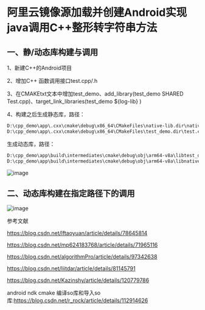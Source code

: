 
# 阿里云镜像源加载并创建Android实现java调用C++整形转字符串方法

## 一、静/动态库构建与调用

1、新建C++的Android项目

2、增加C++ 函数调用接口test.cpp/.h

3、在CMAKEtxt文本中增加test_demo、add_library(test_demo SHARED Test.cpp)、target_link_libraries(test_demo ${log-lib} )

4、构建之后生成静态库，路径：
```bash
D:\cpp_demo\app\.cxx\cmake\debug\x86_64\CMakeFiles\native-lib.dir\native-lib.cpp.o
D:\cpp_demo\app\.cxx\cmake\debug\x86_64\CMakeFiles\test_demo.dir\test.cpp.o
```
生成动态库，路径：
```bash
D:\cpp_demo\app\build\intermediates\cmake\debug\obj\arm64-v8a\libtest_demo.so
D:\cpp_demo\app\build\intermediates\cmake\debug\obj\arm64-v8a\libnative-lib.so
```
![image](https://user-images.githubusercontent.com/36963108/162862171-89e221b8-e605-4377-a8e4-39b327088018.png)



## 二、动态库构建在指定路径下的调用







![image](https://user-images.githubusercontent.com/36963108/162713046-d6a4ab29-587c-46e7-9ded-c144b64b6ac0.png)







参考文献

https://blog.csdn.net/lftaoyuan/article/details/78645814

https://blog.csdn.net/mp624183768/article/details/71965116

https://blog.csdn.net/algorithmPro/article/details/97342638

https://blog.csdn.net/liitdar/article/details/81145791

https://blog.csdn.net/Kazinshy/article/details/120779786


android ndk cmake 编译so库和导入so库:https://blog.csdn.net/r_rock/article/details/112914626
